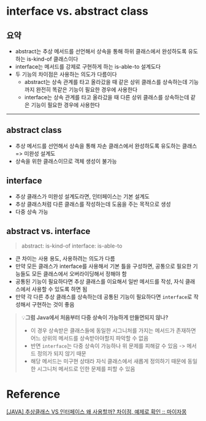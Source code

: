 # interface vs. abstract class

## 요약

- abstract는 추상 메서드를 선언해서 상속을 통해 하위 클래스에서 완성하도록 유도하는 is-kind-of 클래스이다
- interface는 메서드를 강제로 구현하게 하는 is-able-to 설계도다
- 두 기능의 차이점은 사용하는 의도가 다름이다
  - abstract는 상속 관계를 타고 올라갔을 때 같은 상위 클래스를 상속하는데 기능까지 완전히 똑같은 기능이 필요한 경우에 사용한다
  - interface는 상속 관계를 타고 올라갔을 때 다른 상위 클래스를 상속하는데 같은 기능이 필요한 경우에 사용한다

---

## abstract class
- 추상 메서드를 선언해서 상속을 통해 자손 클래스에서 완성하도록 유도하는 클래스 => 미완성 설계도
- 상속을 위한 클래스이므로 객체 생성이 불가능

## interface
- 추상 클래스가 미완성 설계도라면, 인터페이스는 기본 설계도
- 추상 클래스처럼 다른 클래스를 작성하는데 도움을 주는 목적으로 생성
- 다중 상속 가능

## abstract vs. interface
> abstract: is-kind-of
> interface: is-able-to
- 큰 차이는 사용 용도, 사용하려는 의도가 다름
- 만약 모든 클래스가 interface를 사용해서 기본 틀을 구성하면, 공통으로 필요한 기능들도 모든 클래스에서 오버라이딩해서 정해야 함
- 공통된 기능이 필요하다면 추상 클래스를 이요해서 일반 메서드를 작성, 자식 클래스에서 사용할 수 있도록 하면 됨
- 만약 각 다른 추상 클래스를 상속하는데 공통된 기능이 필요하다면 `interface`로 작성해서 구현하는 것이 좋음

> 💡**그럼 Java에서 처음부터 다중 상속이 가능하게 만들면되지 않나?**
> - 이 경우 상속받은 클래스들에 동일한 시그니처를 가지는 메서드가 존재하면 어느 상위의 메서드를 상속받아야할지 파악할 수 없음
> - 반면 `interface`는 다중 상속이 가능하나 위 문제를 피해갈 수 있음 -> 메서드 정의가 되지 않기 때문
> - 해당 메서드는 미구현 상태라 자식 클래스에서 새롭게 정의하기 때문에 동일한 시그니처 메서드로 인한 문제를 피할 수 있음

# Reference

[[JAVA] 추상클래스 VS 인터페이스 왜 사용할까? 차이점, 예제로 확인 :: 마이자몽](https://myjamong.tistory.com/150)